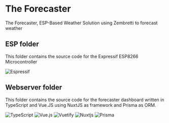 # The Forecaster
The Forecaster, ESP-Based Weather Solution using Zembretti to forecast weather 

## ESP folder
This folder contains the source code for the Expressif ESP8266 Microcontroller

![Espressif](https://img.shields.io/badge/espressif-E7352C.svg?style=for-the-badge&logo=espressif&logoColor=white)

## Webserver folder
This folder contains the source code for the forecaster dashboard written in TypeScript and Vue.JS using NuxtJS as framework and Prisma as ORM. 

![TypeScript](https://img.shields.io/badge/typescript-%23007ACC.svg?style=for-the-badge&logo=typescript&logoColor=white)
![Vue.js](https://img.shields.io/badge/vuejs-%2335495e.svg?style=for-the-badge&logo=vuedotjs&logoColor=%234FC08D)
![Vuetify](https://img.shields.io/badge/Vuetify-1867C0?style=for-the-badge&logo=vuetify&logoColor=AEDDFF)
![Nuxtjs](https://img.shields.io/badge/Nuxt-002E3B?style=for-the-badge&logo=nuxtdotjs&logoColor=#00DC82)
![Prisma](https://img.shields.io/badge/Prisma-3982CE?style=for-the-badge&logo=Prisma&logoColor=white)